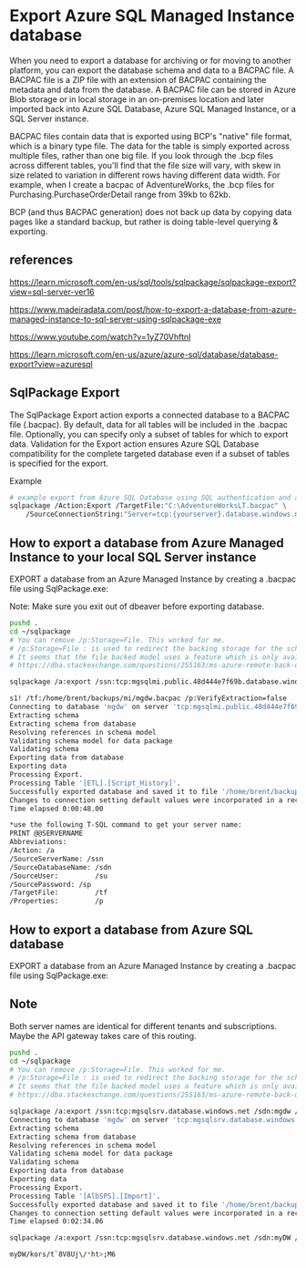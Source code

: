 # Export Azure SQL Managed Instance database

When you need to export a database for archiving or for moving to another platform, you can export the database schema and data to a BACPAC file. A BACPAC file is a ZIP file with an extension of BACPAC containing the metadata and data from the database. A BACPAC file can be stored in Azure Blob storage or in local storage in an on-premises location and later imported back into Azure SQL Database, Azure SQL Managed Instance, or a SQL Server instance.

BACPAC files contain data that is exported using BCP's "native" file format, which is a binary type file. The data for the table is simply exported across multiple files, rather than one big file. If you look through the .bcp files across different tables, you'll find that the file size will vary, with skew in size related to variation in different rows having different data width. For example, when I create a bacpac of AdventureWorks, the .bcp files for Purchasing.PurchaseOrderDetail range from 39kb to 62kb.

BCP (and thus BACPAC generation) does not back up data by copying data pages like a standard backup, but rather is doing table-level querying & exporting.

## references

<https://learn.microsoft.com/en-us/sql/tools/sqlpackage/sqlpackage-export?view=sql-server-ver16>

<https://www.madeiradata.com/post/how-to-export-a-database-from-azure-managed-instance-to-sql-server-using-sqlpackage-exe>

<https://www.youtube.com/watch?v=1yZ70VhftnI>

<https://learn.microsoft.com/en-us/azure/azure-sql/database/database-export?view=azuresql>

## SqlPackage Export

The SqlPackage Export action exports a connected database to a BACPAC file (.bacpac). By default, data for all tables will be included in the .bacpac file. Optionally, you can specify only a subset of tables for which to export data. Validation for the Export action ensures Azure SQL Database compatibility for the complete targeted database even if a subset of tables is specified for the export.

Example

```bash
# example export from Azure SQL Database using SQL authentication and a connection string
sqlpackage /Action:Export /TargetFile:"C:\AdventureWorksLT.bacpac" \
    /SourceConnectionString:"Server=tcp:{yourserver}.database.windows.net,1433;Initial Catalog=AdventureWorksLT;Persist Security Info=False;User ID=sqladmin;Password={your_password};MultipleActiveResultSets=False;Encrypt=True;TrustServerCertificate=False;Connection Timeout=30;"
```

## How to export a database from Azure Managed Instance to your local SQL Server instance

EXPORT a database from an Azure Managed Instance by creating a .bacpac file using SqlPackage.exe:

Note: Make sure you exit out of dbeaver before exporting database.

```bash
pushd .
cd ~/sqlpackage
# You can remove /p:Storage=File. This worked for me.
# /p:Storage=File : is used to redirect the backing storage for the schema model used during extraction, this helpful with large databases that may cause out-of-memory exception if the default memory location is used. 
# It seems that the file backed model uses a feature which is only available on the windows platform and in full .NET, not in Core. (github.com/microsoft/azuredatastudio/issues/12754) 
# https://dba.stackexchange.com/questions/255163/ms-azure-remote-back-up-with-sqlpackage

sqlpackage /a:export /ssn:tcp:mgsqlmi.public.48d444e7f69b.database.windows.net,3342 /sdn:mgdw /p:TableData=ETL.script_history /su:mgadmin /sp:WeDontSharePasswords1! /tf:/home/brent/backups/mi/mgdw.bacpac /p:VerifyExtraction=false

s1! /tf:/home/brent/backups/mi/mgdw.bacpac /p:VerifyExtraction=false
Connecting to database 'mgdw' on server 'tcp:mgsqlmi.public.48d444e7f69b.database.windows.net,3342'.
Extracting schema
Extracting schema from database
Resolving references in schema model
Validating schema model for data package
Validating schema
Exporting data from database
Exporting data
Processing Export.
Processing Table '[ETL].[Script_History]'.
Successfully exported database and saved it to file '/home/brent/backups/mi/mgdw.bacpac'.
Changes to connection setting default values were incorporated in a recent release.  More information is available at https://aka.ms/dacfx-connection
Time elapsed 0:00:48.00

```

```bash
*use the following T-SQL command to get your server name:
PRINT @@SERVERNAME
Abbreviations:
/Action: /a
/SourceServerName: /ssn
/SourceDatabaseName: /sdn
/SourceUser:         /su
/SourcePassword: /sp
/TargetFile:         /tf
/Properties:         /p
```

## How to export a database from Azure SQL database

EXPORT a database from an Azure Managed Instance by creating a .bacpac file using SqlPackage.exe:

## Note

Both server names are identical for different tenants and subscriptions.  Maybe the API gateway takes care of this routing.

```bash
pushd .
cd ~/sqlpackage
# You can remove /p:Storage=File. This worked for me.
# /p:Storage=File : is used to redirect the backing storage for the schema model used during extraction, this helpful with large databases that may cause out-of-memory exception if the default memory location is used. 
# It seems that the file backed model uses a feature which is only available on the windows platform and in full .NET, not in Core. (github.com/microsoft/azuredatastudio/issues/12754) 
# https://dba.stackexchange.com/questions/255163/ms-azure-remote-back-up-with-sqlpackage

sqlpackage /a:export /ssn:tcp:mgsqlsrv.database.windows.net /sdn:mgdw /p:TableData=AlbSPS.Import /su:mgadmin /sp:WeDontSharePasswords1! /tf:/home/brent/backups/mgsqlsvr/mgdw.bacpac /p:VerifyExtraction=false
Connecting to database 'mgdw' on server 'tcp:mgsqlsrv.database.windows.net'.
Extracting schema
Extracting schema from database
Resolving references in schema model
Validating schema model for data package
Validating schema
Exporting data from database
Exporting data
Processing Export.
Processing Table '[AlbSPS].[Import]'.
Successfully exported database and saved it to file '/home/brent/backups/mgsqlsvr/mgdw.bacpac'.
Changes to connection setting default values were incorporated in a recent release.  More information is available at https://aka.ms/dacfx-connection
Time elapsed 0:02:34.06

sqlpackage /a:export /ssn:tcp:mgsqlsrv.database.windows.net /sdn:myDW /p:TableData=Kors.email_hours /su:kors /sp:t`8V8Uj\/*ht>;M6 /tf:/home/brent/backups/mydw/email_hours.bacpac /p:VerifyExtraction=false

myDW/kors/t`8V8Uj\/*ht>;M6
```
